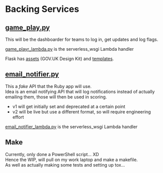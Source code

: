 # Backing Services


## [game_play.py](game_play.py)
This will be the dashboarder for teams to log in, get updates and log flags.

[game_playr_lambda.py](game_play_lambda.py) is the serverless_wsgi Lambda
handler

Flask has [assets](assets/) (GOV.UK Design Kit) and [templates](templates/).

## [email_notifier.py](email_notifier.py)
This a _fake_ API that the Ruby app will use.  
Idea is an email notifying API that will log notifications instead of actually
emailing them, those will then be used in scoring.
- v1 will get initially set and deprecated at a certain point
- v2 will be live but use a different format, so will require engineering effort

[email_notifier_lambda.py](email_notifier_lambda.py) is the serverless_wsgi
Lambda handler


## Make
Currently, only done a PowerShell script... XD  
Hence the WIP, will pull on my work laptop and make a makefile.  
As well as actually making some tests and setting up tox...
